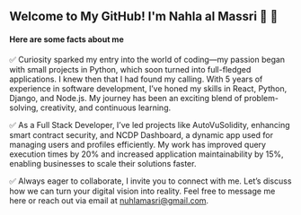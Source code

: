 ## Welcome to My GitHub! I'm Nahla al Massri 🚀 👋

#### Here are some facts about me 
✅ Curiosity sparked my entry into the world of coding—my passion began with small projects in Python, which soon turned into full-fledged applications. I knew then that I had found my calling. With 5 years of experience in software development, I’ve honed my skills in React, Python, Django, and Node.js. My journey has been an exciting blend of problem-solving, creativity, and continuous learning.

✅ As a Full Stack Developer, I’ve led projects like AutoVuSolidity, enhancing smart contract security, and NCDP Dashboard, a dynamic app used for managing users and profiles efficiently. My work has improved query execution times by 20% and increased application maintainability by 15%, enabling businesses to scale their solutions faster.

✅ Always eager to collaborate, I invite you to connect with me. Let’s discuss how we can turn your digital vision into reality. Feel free to message me here or reach out via email at nuhlamasri@gmail.com.
<!--
**nuhla/nuhla** is a ✨ _special_ ✨ repository because its `README.md` (this file) appears on your GitHub profile.

### How to reach me 📫 : 
- Email: nuhlamasri@gmail.com
- LinkedIn:[ Nuhala al massri](https://www.linkedin.com/in/nahlaalmasri/)
- Facebook: GitHub Profile


Here are some ideas to get you started:

- 🔭 I’m currently working on ...
- 🌱 I’m currently learning ...
- 👯 I’m looking to collaborate on ...
- 🤔 I’m looking for help with ...
- 💬 Ask me about ...
- 📫 How to reach me: ...
- 😄 Pronouns: ...
- ⚡ Fun fact: ...
-->
